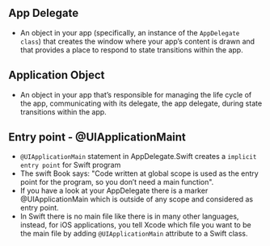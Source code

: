 ## App Delegate
  - An object in your app (specifically, an instance of the `AppDelegate class`) that creates the window where your app’s content is drawn and that provides a place to respond to state transitions within the app.

## Application Object
  - An object in your app that’s responsible for managing the life cycle of the app, communicating with its delegate, the app delegate, during state transitions within the app.

## Entry point - @UIApplicationMaint
  - `@UIApplicationMain` statement in AppDelegate.Swift creates a `implicit entry point` for Swift program
  - The swift Book says: "Code written at global scope is used as the entry point for the program, so you don’t need a main function".
  - If you have a look at your AppDelegate there is a marker @UIApplicationMain which is outside of any scope and considered as entry point.
  - In Swift there is no main file like there is in many other languages, instead, for iOS applications, you tell Xcode which file you want to be the main file by adding `@UIApplicationMain` attribute to a Swift class.
